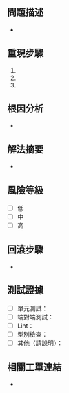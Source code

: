 ## 問題描述
-

## 重現步驟
1. 
2. 
3. 

## 根因分析
-

## 解法摘要
-

## 風險等級
- [ ] 低
- [ ] 中
- [ ] 高

## 回滾步驟
-

## 測試證據
- [ ] 單元測試：
- [ ] 端對端測試：
- [ ] Lint：
- [ ] 型別檢查：
- [ ] 其他（請說明）：

## 相關工單連結
-
